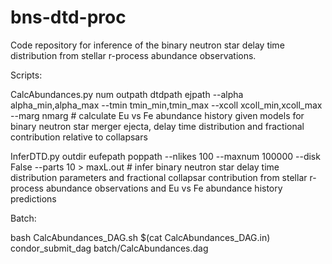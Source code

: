 # bns-dtd-proc
Code repository for inference of the binary neutron star delay time distribution from stellar r-process abundance observations.

Scripts:

CalcAbundances.py num outpath dtdpath ejpath --alpha alpha_min,alpha_max --tmin tmin_min,tmin_max --xcoll xcoll_min,xcoll_max --marg nmarg # calculate Eu vs Fe abundance history given models for binary neutron star merger ejecta, delay time distribution and fractional contribution relative to collapsars

InferDTD.py outdir eufepath poppath --nlikes 100 --maxnum 100000 --disk False --parts 10 > maxL.out # infer binary neutron star delay time distribution parameters and fractional collapsar contribution from stellar r-process abundance observations and Eu vs Fe abundance history predictions

Batch:

bash CalcAbundances_DAG.sh $(cat CalcAbundances_DAG.in)
condor_submit_dag batch/CalcAbundances.dag
